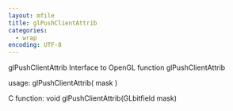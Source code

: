 ```yaml
---
layout: mfile
title: glPushClientAttrib
categories:
  - wrap
encoding: UTF-8
---
```


glPushClientAttrib  Interface to OpenGL function glPushClientAttrib

usage:  glPushClientAttrib( mask )

C function:  void glPushClientAttrib(GLbitfield mask)